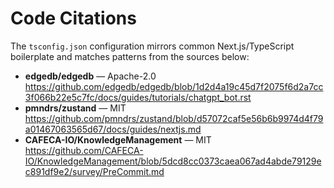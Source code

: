 # Code Citations

The `tsconfig.json` configuration mirrors common Next.js/TypeScript boilerplate and matches patterns from the sources below:

- **edgedb/edgedb** — Apache-2.0  
  https://github.com/edgedb/edgedb/blob/1d2d4a19c45d7f2075f6d2a7cc3f066b22e5c7fc/docs/guides/tutorials/chatgpt_bot.rst
- **pmndrs/zustand** — MIT  
  https://github.com/pmndrs/zustand/blob/d57072caf5e56b6b9974d4f79a01467063565d67/docs/guides/nextjs.md
- **CAFECA-IO/KnowledgeManagement** — MIT  
  https://github.com/CAFECA-IO/KnowledgeManagement/blob/5dcd8cc0373caea067ad4abde79129ec891df9e2/survey/PreCommit.md
